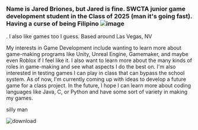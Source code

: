 ### Name is Jared Briones, but Jared is fine. SWCTA junior game development student in the Class of 2025 (man it's going fast). Having a curse of being Filipino ![image](https://github.com/jaredddddb/jaredddddb/assets/155463189/67225522-3b67-4a6a-a77e-e0f0834ff6a6)
. I also like games too I guess.
Based around Las Vegas, NV

My interests in Game Development include wanting to learn more about game-making programs like Unity, Unreal Engine, Gamemaker, and maybe even Roblox if I feel like it. I also want to learn more about the many kinds of roles in game-making and see what aspects I do the best on. I'm also interested in testing games I can play in class that can bypass the school system. As of now, I'm currently coming up with ideas to develop a future game for a class project. In the future, I hope I can learn more about coding languages like Java, C, or Python and have some sort of variety in making my games. 

silly man

![download](https://github.com/jaredddddb/jaredddddb/assets/155463189/e7e77a76-f9af-4adc-baaa-0541cdcb38ed)


<!--
**jaredddddb/jaredddddb** is a ✨ _special_ ✨ repository because its `README.md` (this file) appears on your GitHub profile.

Here are some ideas to get you started:

- 🔭 I’m currently working on ...
- 🌱 I’m currently learning ...
- 👯 I’m looking to collaborate on ...
- 🤔 I’m looking for help with ...
- 💬 Ask me about ...
- 📫 How to reach me: ...
- 😄 Pronouns: ...
- ⚡ Fun fact: ...
-->
